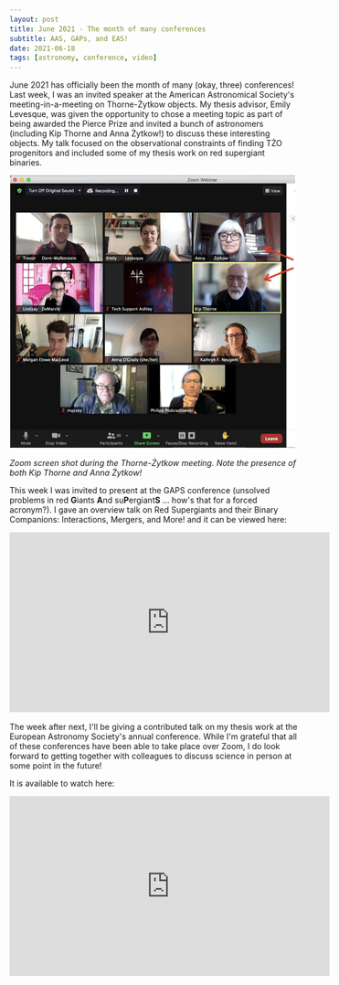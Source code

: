 ```yaml
---
layout: post
title: June 2021 - The month of many conferences
subtitle: AAS, GAPs, and EAS!
date: 2021-06-18
tags: [astronomy, conference, video]
---
```


June 2021 has officially been the month of many (okay, three) conferences! Last week, I was an invited speaker at the American Astronomical Society's meeting-in-a-meeting on Thorne-Żytkow objects. My thesis advisor, Emily Levesque, was given the opportunity to chose a meeting topic as part of being awarded the Pierce Prize and invited a bunch of astronomers (including Kip Thorne and Anna Żytkow!) to discuss these interesting objects. My talk focused on the observational constraints of finding TŻO progenitors and included some of my thesis work on red supergiant binaries.

![AASConference](/assets/img/AASconference.jpeg)

_Zoom screen shot during the Thorne-Żytkow meeting. Note the presence of both Kip Thorne and Anna Żytkow!_

This week I was invited to present at the GAPS conference (unsolved problems in red **G**iants **A**nd su**P**ergiant**S** ... how's that for a forced acronym?). I gave an overview talk on Red Supergiants and their Binary Companions: Interactions, Mergers, and More! and it can be viewed here:

<iframe width="560" height="315" src="https://www.youtube.com/embed/luR1hF0eEjg" title="YouTube video player" frameborder="0" allow="accelerometer; autoplay; clipboard-write; encrypted-media; gyroscope; picture-in-picture; web-share" allowfullscreen></iframe>

The week after next, I'll be giving a contributed talk on my thesis work at the European Astronomy Society's annual conference. While I'm grateful that all of these conferences have been able to take place over Zoom, I do look forward to getting together with colleagues to discuss science in person at some point in the future!

It is available to watch here:

<iframe width="560" height="315" src="https://www.youtube.com/embed/MmwfGWJbY_A" title="YouTube video player" frameborder="0" allow="accelerometer; autoplay; clipboard-write; encrypted-media; gyroscope; picture-in-picture; web-share" allowfullscreen></iframe>